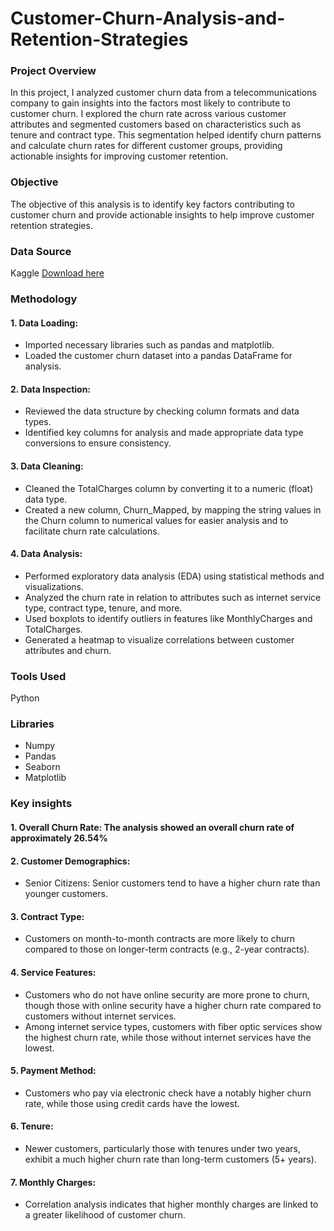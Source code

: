 # Customer-Churn-Analysis-and-Retention-Strategies

### Project Overview 
In this project, I analyzed customer churn data from a telecommunications company to gain insights into the factors most likely to contribute to customer churn. I explored the churn rate across various customer attributes and segmented customers based on characteristics such as tenure and contract type. This segmentation helped identify churn patterns and calculate churn rates for different customer groups, providing actionable insights for improving customer retention.

### Objective
The objective of this analysis is to identify key factors contributing to customer churn and provide actionable insights to help improve customer retention strategies. 

### Data Source
Kaggle [Download here](https://www.kaggle.com/datasets/blastchar/telco-customer-churn)

### Methodology
#### 1. Data Loading:
 - Imported necessary libraries such as pandas and matplotlib.
 - Loaded the customer churn dataset into a pandas DataFrame for analysis.
#### 2. Data Inspection:
 - Reviewed the data structure by checking column formats and data types.
 - Identified key columns for analysis and made appropriate data type conversions to ensure consistency.
#### 3. Data Cleaning:
 - Cleaned the TotalCharges column by converting it to a numeric (float) data type.
 - Created a new column, Churn_Mapped, by mapping the string values in the Churn column to numerical values for easier analysis and to facilitate churn rate calculations.
#### 4. Data Analysis:
 - Performed exploratory data analysis (EDA) using statistical methods and visualizations.
 - Analyzed the churn rate in relation to attributes such as internet service type, contract type, tenure, and more.
 - Used boxplots to identify outliers in features like MonthlyCharges and TotalCharges.
 - Generated a heatmap to visualize correlations between customer attributes and churn.

### Tools Used
Python

### Libraries
 - Numpy
 - Pandas
 - Seaborn
 - Matplotlib

### Key insights
#### 1. Overall Churn Rate: The analysis showed an overall churn rate of approximately 26.54%
#### 2. Customer Demographics:
 - Senior Citizens: Senior customers tend to have a higher churn rate than younger customers.
#### 3. Contract Type:
 - Customers on month-to-month contracts are more likely to churn compared to those on longer-term contracts (e.g., 2-year contracts).
#### 4. Service Features:
 - Customers who do not have online security are more prone to churn, though those with online security have a higher churn rate compared to customers without internet services.
 - Among internet service types, customers with fiber optic services show the highest churn rate, while those without internet services have the lowest.
#### 5. Payment Method:
 - Customers who pay via electronic check have a notably higher churn rate, while those using credit cards have the lowest.
#### 6. Tenure:
 - Newer customers, particularly those with tenures under two years, exhibit a much higher churn rate than long-term customers (5+ years).
#### 7. Monthly Charges:
 - Correlation analysis indicates that higher monthly charges are linked to a greater likelihood of customer churn.



